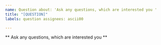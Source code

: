 ```yaml
---
name: Question about: 'Ask any questions, which are interested you '
title: "[QUESTION]"
labels: question assignees: ascii00

---
```


** Ask any questions, which are interested you **
